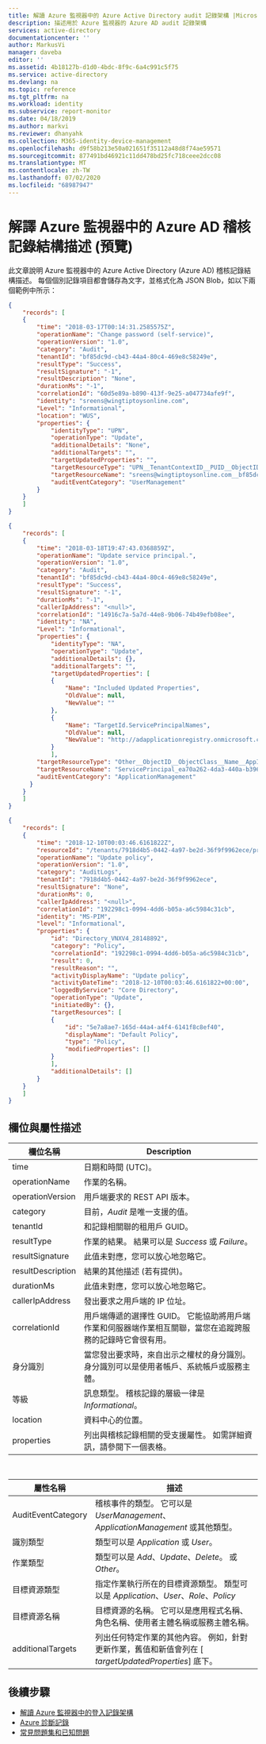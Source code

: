 ```yaml
---
title: 解讀 Azure 監視器中的 Azure Active Directory audit 記錄架構 |Microsoft Docs
description: 描述用於 Azure 監視器的 Azure AD audit 記錄架構
services: active-directory
documentationcenter: ''
author: MarkusVi
manager: daveba
editor: ''
ms.assetid: 4b18127b-d1d0-4bdc-8f9c-6a4c991c5f75
ms.service: active-directory
ms.devlang: na
ms.topic: reference
ms.tgt_pltfrm: na
ms.workload: identity
ms.subservice: report-monitor
ms.date: 04/18/2019
ms.author: markvi
ms.reviewer: dhanyahk
ms.collection: M365-identity-device-management
ms.openlocfilehash: d9f58b213e50a021651f35112a48d8f74ae59571
ms.sourcegitcommit: 877491bd46921c11dd478bd25fc718ceee2dcc08
ms.translationtype: MT
ms.contentlocale: zh-TW
ms.lasthandoff: 07/02/2020
ms.locfileid: "68987947"
---
```

# <a name="interpret-the-azure-ad-audit-logs-schema-in-azure-monitor-preview"></a>解譯 Azure 監視器中的 Azure AD 稽核記錄結構描述 (預覽)

此文章說明 Azure 監視器中的 Azure Active Directory (Azure AD) 稽核記錄結構描述。 每個個別記錄項目都會儲存為文字，並格式化為 JSON Blob，如以下兩個範例中所示： 

```json
{ 
    "records": [ 
    { 
        "time": "2018-03-17T00:14:31.2585575Z", 
        "operationName": "Change password (self-service)",
        "operationVersion": "1.0",
        "category": "Audit", 
        "tenantId": "bf85dc9d-cb43-44a4-80c4-469e8c58249e", 
        "resultType": "Success", 
        "resultSignature": "-1", 
        "resultDescription": "None", 
        "durationMs": "-1", 
        "correlationId": "60d5e89a-b890-413f-9e25-a047734afe9f", 
        "identity": "sreens@wingtiptoysonline.com", 
        "Level": "Informational", 
        "location": "WUS", 
        "properties": { 
            "identityType": "UPN", 
            "operationType": "Update", 
            "additionalDetails": "None", 
            "additionalTargets": "", 
            "targetUpdatedProperties": "", 
            "targetResourceType": "UPN__TenantContextID__PUID__ObjectID__ObjectClass", 
            "targetResourceName": "sreens@wingtiptoysonline.com__bf85dc9d-cb43-44a4-80c4-469e8c58249e__1003BFFD9FEB17DB__7a408bdd-7d97-4574-8511-dd747b56465d__User", 
            "auditEventCategory": "UserManagement" 
        } 
    } 
    ] 
} 
```

```json
{ 
    "records": [ 
    { 
        "time": "2018-03-18T19:47:43.0368859Z", 
        "operationName": "Update service principal.", 
        "operationVersion": "1.0", 
        "category": "Audit", 
        "tenantId": "bf85dc9d-cb43-44a4-80c4-469e8c58249e", 
        "resultType": "Success", 
        "resultSignature": "-1", 
        "durationMs": "-1", 
        "callerIpAddress": "<null>", 
        "correlationId": "14916c7a-5a7d-44e8-9b06-74b49efb08ee", 
        "identity": "NA", 
        "Level": "Informational", 
        "properties": { 
            "identityType": "NA", 
            "operationType": "Update", 
            "additionalDetails": {}, 
            "additionalTargets": "", 
            "targetUpdatedProperties": [ 
            { 
                "Name": "Included Updated Properties", 
                "OldValue": null, 
                "NewValue": "" 
            }, 
            { 
                "Name": "TargetId.ServicePrincipalNames", 
                "OldValue": null, 
                "NewValue": "http://adapplicationregistry.onmicrosoft.com/salesforce.com/primary;cd3ed3de-93ee-400b-8b19-b61ef44a0f29" 
            } 
            ], 
        "targetResourceType": "Other__ObjectID__ObjectClass__Name__AppId__SPN", 
        "targetResourceName": "ServicePrincipal_ea70a262-4da3-440a-b396-9734ddfd9df2__ea70a262-4da3-440a-b396-9734ddfd9df2__ServicePrincipal__Salesforce__cd3ed3de-93ee-400b-8b19-b61ef44a0f29__http://adapplicationregistry.onmicrosoft.com/salesforce.com/primary;cd3ed3de-93ee-400b-8b19-b61ef44a0f29", 
        "auditEventCategory": "ApplicationManagement" 
      } 
    } 
    ] 
} 
```

```json
{
    "records": [
    {
        "time": "2018-12-10T00:03:46.6161822Z",
        "resourceId": "/tenants/7918d4b5-0442-4a97-be2d-36f9f9962ece/providers/Microsoft.aadiam",
        "operationName": "Update policy",
        "operationVersion": "1.0",
        "category": "AuditLogs",
        "tenantId": "7918d4b5-0442-4a97-be2d-36f9f9962ece",
        "resultSignature": "None",
        "durationMs": 0,
        "callerIpAddress": "<null>",
        "correlationId": "192298c1-0994-4dd6-b05a-a6c5984c31cb",
        "identity": "MS-PIM",
        "level": "Informational",
        "properties": {
            "id": "Directory_VNXV4_28148892",
            "category": "Policy",
            "correlationId": "192298c1-0994-4dd6-b05a-a6c5984c31cb",
            "result": 0,
            "resultReason": "",
            "activityDisplayName": "Update policy",
            "activityDateTime": "2018-12-10T00:03:46.6161822+00:00",
            "loggedByService": "Core Directory",
            "operationType": "Update",
            "initiatedBy": {},
            "targetResources": [
            {
                "id": "5e7a8ae7-165d-44a4-a4f4-6141f8c8ef40",
                "displayName": "Default Policy",
                "type": "Policy",
                "modifiedProperties": []
            }
            ],
            "additionalDetails": []
        }
    }
    ]
}

```

## <a name="field-and-property-descriptions"></a>欄位與屬性描述

| 欄位名稱 | Description |
|------------|-------------|
| time       | 日期和時間 (UTC)。 |
| operationName | 作業的名稱。 |
| operationVersion | 用戶端要求的 REST API 版本。 |
| category | 目前，*Audit* 是唯一支援的值。 |
| tenantId | 和記錄相關聯的租用戶 GUID。 |
| resultType | 作業的結果。 結果可以是 *Success* 或 *Failure*。 |
| resultSignature |  此值未對應，您可以放心地忽略它。 | 
| resultDescription | 結果的其他描述 (若有提供)。 | 
| durationMs |  此值未對應，您可以放心地忽略它。 |
| callerIpAddress | 發出要求之用戶端的 IP 位址。 | 
| correlationId | 用戶端傳遞的選擇性 GUID。 它能協助將用戶端作業和伺服器端作業相互關聯，當您在追蹤跨服務的記錄時它會很有用。 |
| 身分識別 | 當您發出要求時，來自出示之權杖的身分識別。 身分識別可以是使用者帳戶、系統帳戶或服務主體。 |
| 等級 | 訊息類型。 稽核記錄的層級一律是 *Informational*。 |
| location | 資料中心的位置。 |
| properties | 列出與稽核記錄相關的受支援屬性。 如需詳細資訊，請參閱下一個表格。 | 

<br>

| 屬性名稱 | 描述 |
|---------------|-------------|
| AuditEventCategory | 稽核事件的類型。 它可以是 *UserManagement*、*ApplicationManagement* 或其他類型。|
| 識別類型 | 類型可以是 *Application* 或 *User*。 |
| 作業類型 | 類型可以是 *Add*、*Update*、*Delete*。 或 *Other*。 |
| 目標資源類型 | 指定作業執行所在的目標資源類型。 類型可以是 *Application*、*User*、*Role*、*Policy* | 
| 目標資源名稱 | 目標資源的名稱。 它可以是應用程式名稱、角色名稱、使用者主體名稱或服務主體名稱。 |
| additionalTargets | 列出任何特定作業的其他內容。 例如，針對更新作業，舊值和新值會列在 [ *targetUpdatedProperties*] 底下。 | 

## <a name="next-steps"></a>後續步驟

* [解讀 Azure 監視器中的登入記錄架構](reference-azure-monitor-sign-ins-log-schema.md)
* [Azure 診斷記錄](https://docs.microsoft.com/azure/monitoring-and-diagnostics/monitoring-overview-of-diagnostic-logs)
* [常見問題集和已知問題](concept-activity-logs-azure-monitor.md#frequently-asked-questions)